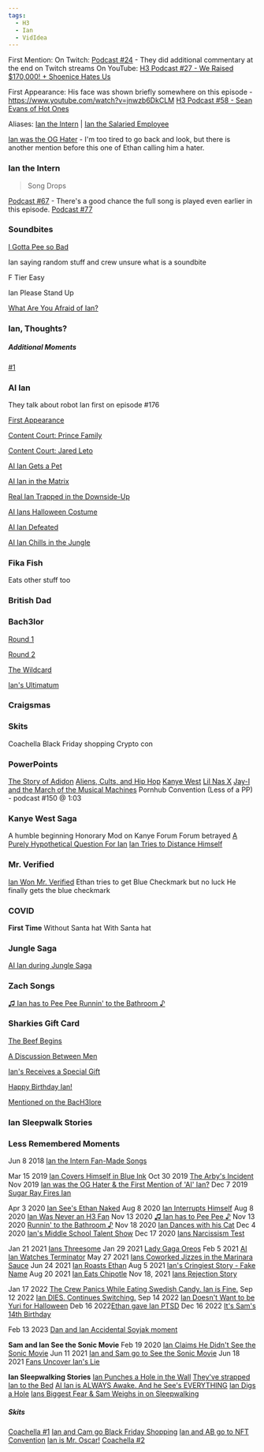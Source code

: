 ```yaml
---
tags:
  - H3
  - Ian
  - VidIdea
---
```


First Mention:
On Twitch: [Podcast #24](https://www.twitch.tv/videos/169526220?collection=tCXPvh_s1RSQOA&t=02h53m39s) - They did additional commentary at the end on Twitch streams
On YouTube: [H3 Podcast #27 - We Raised $170,000! + Shoenice Hates Us](https://youtu.be/st9FW7BaEV8?t=802)

First Appearance:
His face was shown briefly somewhere on this episode - https://www.youtube.com/watch?v=jnwzb6DkCLM
[H3 Podcast #58 - Sean Evans of Hot Ones](https://www.youtube.com/watch?v=ecrM2MqNlAM&t=341s)

Aliases: [Ian the Intern](https://www.youtube.com/watch?v=fA8eOB91-fY&t=4402s) | [Ian the Salaried Employee](https://youtu.be/021de75ZxPs?t=4839)

[Ian was the OG Hater](https://youtu.be/1GUgvMRNoTc?t=3698) - I'm too tired to go back and look, but there is another mention before this one of Ethan calling him a hater.

### Ian the Intern
> Song Drops

[Podcast #67](https://youtu.be/Vx85Bx5tpVw?t=3806) - There's a good chance the full song is played even earlier in this episode.
[Podcast #77](https://www.youtube.com/watch?v=fA8eOB91-fY&t=4402s)



### Soundbites

[I Gotta Pee so Bad](https://www.youtube.com/watch?v=-WGeIEK1yY4&t=5667s)

Ian saying random stuff and crew unsure what is a soundbite

F Tier Easy

Ian Please Stand Up

[What Are You Afraid of Ian?](https://www.youtube.com/watch?v=AoBAiEK2Hug&t=7942s)

### Ian, Thoughts?

##### Additional Moments
[#1](https://www.youtube.com/watch?v=AoBAiEK2Hug&t=492s)

### AI Ian
They talk about robot Ian first on episode #176

[First Appearance](https://youtu.be/gtf8Z9RH3O8?t=5411)

[Content Court: Prince Family](https://youtu.be/XsI2yDSZjOY?list=PLvcSNZqNYJCkc5zhl1d92Qk1mjkqUAOx8&t=180)

[Content Court: Jared Leto](https://youtu.be/3FICW6WUBtQ?t=258)

[AI Ian Gets a Pet](https://www.youtube.com/watch?v=xkgy_19bNpY&t=3866s)

[AI Ian in the Matrix](https://www.youtube.com/watch?v=xfPmKCcl_Gg&t=7726s)

[Real Ian Trapped in the Downside-Up](https://youtu.be/_uMN_NAThww?t=599)

[AI Ians Halloween Costume](https://youtu.be/Xsda33d1UXQ?t=305)

[AI Ian Defeated](https://youtu.be/g3gkFORfTZA?t=6219)

[AI Ian Chills in the Jungle](https://www.youtube.com/watch?v=pTo6FA6i6PM&t=698s)

### Fika Fish
Eats other stuff too 

### British Dad

### Bach3lor
[Round 1](https://youtu.be/ZhnYngYCipc?t=3439)

[Round 2](https://youtu.be/_IS3dVekCXw?t=2471)

[The Wildcard](https://youtu.be/IEgddxjVqzA?t=708) 

[Ian's Ultimatum](https://youtu.be/rrA1Wz5o_Hg?t=3577) 

### Craigsmas

### Skits
Coachella
Black Friday shopping
Crypto con

### PowerPoints 
[The Story of Adidon](https://youtu.be/Vx85Bx5tpVw?t=3498)
[Aliens, Cults, and Hip Hop](https://youtu.be/fA8eOB91-fY?t=4465)
[Kanye West](https://youtu.be/LqtzYKm9k7I?t=2376)
[Lil Nas X](https://youtu.be/VgsrRXDlq94?t=2169)
[Jay-I and the March of the Musical Machines](https://youtu.be/VgsrRXDlq94?t=2169)
Pornhub Convention (Less of a PP) - podcast #150 @ 1:03

### Kanye West Saga
A humble beginning
Honorary Mod on Kanye Forum
Forum betrayed
[A Purely Hypothetical Question For Ian](https://youtu.be/MjIl6wwLeEo?t=7981)
[Ian Tries to Distance Himself](https://youtu.be/lXyGJVWafH8?t=145)

### Mr. Verified
[Ian Won Mr. Verified](https://www.youtube.com/watch?v=Vvn4QiTRqQw&t=634s)
Ethan tries to get Blue Checkmark but no luck
He finally gets the blue checkmark

### COVID 
**First Time**
Without Santa hat
With Santa hat

### Jungle Saga
[AI Ian during Jungle Saga](https://www.youtube.com/watch?v=pTo6FA6i6PM&t=698s)

### Zach Songs
[♫ Ian has to Pee Pee Runnin' to the Bathroom ♪](https://www.youtube.com/watch?v=g3gkFORfTZA&t=8967s)
### Sharkies Gift Card
[The Beef Begins](https://www.youtube.com/watch?v=YCYSWUeA8W8&t=2681s)

[A Discussion Between Men](https://youtu.be/kDI8dD4vReE?t=2747)

[Ian's Receives a Special Gift](https://youtu.be/Vx85Bx5tpVw?t=1675)

[Happy Birthday Ian!](https://youtu.be/J4JJ8RUpRhk?t=2139)

[Mentioned on the BacH3lore](https://www.youtube.com/watch?v=ZhnYngYCipc&t=3831s)

### Ian Sleepwalk Stories

### Less Remembered Moments

Jun 8 2018 [Ian the Intern Fan-Made Songs](https://www.youtube.com/watch?v=m04abAVI3Vk&t=3267s)

Mar 15 2019 [Ian Covers Himself in Blue Ink](https://youtu.be/qejmBpzCXOE?t=4618)
Oct 30 2019 [The Arby's Incident](https://www.youtube.com/watch?v=fNCRxWmL5qw&t=4303s)
Nov 2019 [Ian was the OG Hater & the First Mention of 'AI' Ian?](https://www.youtube.com/watch?v=1GUgvMRNoTc&t=3698s)
Dec 7 2019 [Sugar Ray Fires Ian](https://www.youtube.com/watch?v=q_q99sLLKm8&t=54s)

Apr 3 2020 [Ian See's Ethan Naked](https://youtu.be/7W2bnrdiJzo?t=776)
Aug 8 2020 [Ian Interrupts Himself](https://youtu.be/sVlTKQueUSE?t=3501)
Aug 8 2020 [Ian Was Never an H3 Fan](https://youtu.be/sVlTKQueUSE?t=748)
Nov 13 2020 [♫ Ian has to Pee Pee ♪](https://www.youtube.com/watch?v=g3gkFORfTZA&t=8967s)
Nov 13 2020 [Runnin' to the Bathroom ♪](https://youtu.be/g3gkFORfTZA?t=9174)
Nov 18 2020 [Ian Dances with his Cat](https://youtu.be/5xIfQkrbgdM?t=5090)
Dec 4 2020 [Ian's Middle School Talent Show](https://youtu.be/iAnsNKeY4Hs?t=1341)
Dec 17 2020 [Ians Narcissism Test](https://youtu.be/4IyqvZzmH3U?t=786)

Jan 21 2021 [Ians Threesome](https://www.youtube.com/watch?v=1G3nt39Fd0o&t=8877s)
Jan 29 2021 [Lady Gaga Oreos](https://www.youtube.com/watch?v=bvbyHrJtjDo&t=5228s)
Feb 5 2021 [AI Ian Watches Terminator](https://youtu.be/pTo6FA6i6PM?t=708)
May 27 2021 [Ians Coworked Jizzes in the Marinara Sauce](https://youtu.be/JHGs0juAZX4?t=5090)
Jun 24 2021 [Ian Roasts Ethan](https://youtu.be/-I_xmrcEAdU?t=4932)
Aug 5 2021 [Ian's Cringiest Story - Fake Name](https://youtu.be/sNSuS4heiso?t=4579)
Aug 20 2021 [Ian Eats Chipotle](https://www.youtube.com/watch?v=Xvasys6EONM&t=1978s)
Nov 18, 2021 [Ians Rejection Story](https://youtu.be/hY0x8d3QWDA?t=2836)

Jan 17 2022 [The Crew Panics While Eating Swedish Candy. Ian is Fine.](https://www.youtube.com/watch?v=sHrEyuHHM9U&t=7946s)
Sep 12 2022 [Ian DIES. Continues Switching.](https://www.youtube.com/watch?v=1Z4LTCCodeg&t=9045s)
Sep 14 2022 [Ian Doesn't Want to be Yuri for Halloween](https://youtu.be/bRu6UR5lzeE?t=8326)
Deb 16 2022[Ethan gave Ian PTSD](https://youtu.be/lXyGJVWafH8?t=172)
Dec 16 2022 [It's Sam's 14th Birthday](https://youtu.be/GgwXXGtUCgE?t=3956)

Feb 13 2023 [Dan and Ian Accidental Soyjak moment](https://youtu.be/JUgwnVF_zuA?t=3801)

**Sam and Ian See the Sonic Movie**
Feb 19 2020 [Ian Claims He Didn't See the Sonic Movie](https://youtu.be/X9bdbCGiSJ8?t=3884)
Jun 11 2021 [Ian and Sam go to See the Sonic Movie](https://youtu.be/uvc-dX0fG3s?t=4597)
Jun 18 2021 [Fans Uncover Ian's Lie](https://youtu.be/8aCfvBnOcnU?t=1479)

**Ian Sleepwalking Stories**
[Ian Punches a Hole in the Wall](https://youtu.be/MJVM5bWcbgk?t=4745)
[They've strapped Ian to the Bed](https://youtu.be/gtf8Z9RH3O8?t=357)
[AI Ian is ALWAYS Awake. And he See's EVERYTHING](https://www.youtube.com/watch?v=2ujyWHUgcBI&t=8738s)
[Ian Digs a Hole](https://youtu.be/pTo6FA6i6PM?t=5743)
[Ians Biggest Fear & Sam Weighs in on Sleepwalking](https://youtu.be/ytxfQ8kxNAE?t=5532)

##### Skits
[Coachella #1](https://www.youtube.com/watch?v=DsWSC9Sa3PI&t=2958s)
[Ian and Cam go Black Friday Shopping](https://youtu.be/kwDJN1CQzJY?t=2481)
[Ian and AB go to NFT Convention](https://youtu.be/PeIdksdVTA4?t=5161)
[Ian is Mr. Oscar!](https://youtu.be/Ax2LvM4I3d8?t=968)
[Coachella #2](https://youtu.be/SasopDoAz14?t=5312)

